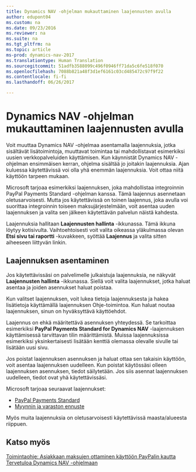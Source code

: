 ```yaml
---
title: Dynamics NAV -ohjelman mukauttaminen laajennusten avulla
author: edupont04
ms.custom: na
ms.date: 09/23/2016
ms.reviewer: na
ms.suite: na
ms.tgt_pltfrm: na
ms.topic: article
ms-prod: dynamics-nav-2017
ms.translationtype: Human Translation
ms.sourcegitcommit: 51adfb3588099c496f0946ff71da5c6fe518f070
ms.openlocfilehash: 7088b821a48f3d1ef6161c03cd485472c97f9f22
ms.contentlocale: fi-fi
ms.lasthandoff: 06/26/2017

---
```


# <a name="customizing-dynamics-nav-using-extensions"></a>Dynamics NAV -ohjelman mukauttaminen laajennusten avulla
Voit muuttaa Dynamics NAV -ohjelmaa asentamalla laajennuksia, jotka sisältävät lisätoimintoja, muuttavat toimintaa tai mahdollistavat esimerkiksi uusien verkkopalveluiden käyttämisen.
Kun käynnistät Dynamics NAV -ohjelman ensimmäisen kerran, ohjelma sisältää jo joitakin laajennuksia. Ajan kuluessa käytettävissä voi olla yhä enemmän laajennuksia. Voit ottaa niitä käyttöön tarpeen mukaan.

Microsoft tarjoaa esimerkiksi laajennuksen, joka mahdollistaa integroinnin PayPal Payments Standard -ohjelman kanssa. Tämä laajennus asennetaan oletusarvoisesti.
Mutta jos käytettävissä on toinen laajennus, joka avulla voi suorittaa integroinnin toiseen maksujärjestelmään, voit asentaa uuden laajennuksen ja valita sen jälkeen käytettävän palvelun näistä kahdesta.  

Laajennuksia hallitaan **Laajennusten hallinta** -ikkunassa. Tämä ikkuna löytyy kotisivulta. Vaihtoehtoisesti voit valita oikeassa yläkulmassa olevan **Etsi sivu tai raportti** -kuvakkeen, syöttää **Laajennus** ja valita sitten aiheeseen liittyvän linkin.   

## <a name="installing-an-extension"></a>Laajennuksen asentaminen
Jos käytettävissäsi on palvelimelle julkaistuja laajennuksia, ne näkyvät **Laajennusten hallinta** -ikkunassa. Siellä voit valita laajennukset, jotka haluat asentaa ja joiden asennukset haluat poistaa.  

Kun valitset laajennuksen, voit lukea tietoja laajennuksesta ja hakea lisätietoja käyttämällä laajennuksen Ohje-toimintoa. Kun haluat noutaa laajennuksen, sinun on hyväksyttävä käyttöehdot.  

Laajennus on ehkä määritettävä asennuksen yhteydessä. Se tarkoittaa esimerkiksi **PayPal Payments Standard for Dynamics NAV** -laajennuksen käyttämisessä tarvittavan tilin määrittämistä.
Muissa laajennuksissa esimerkiksi yksinkertaisesti lisätään kenttiä olemassa olevalle sivulle tai lisätään uusi sivu.   

Jos poistat laajennuksen asennuksen ja haluat ottaa sen takaisin käyttöön, voit asentaa laajennuksen uudelleen. Kun poistat käytössäsi olleen laajennuksen asennuksen, tiedot säilytetään. Jos siis asennat laajennuksen uudelleen, tiedot ovat yhä käytettävissäsi.  

Microsoft tarjoaa seuraavat laajennukset:  
- [PayPal Payments Standard](ui-extensions-paypal-payments-standard.md)  
- [Myynnin ja varaston ennuste](ui-extensions-sales-forecast.md)  

Myös muita laajennuksia on oletusarvoisesti käytettävissä maasta/alueesta riippuen.

## <a name="see-also"></a>Katso myös  
[Toimintaohje: Asiakkaan maksujen ottaminen käyttöön PayPalin kautta](sales-how-enable-customer-payments-paypal.md)  
[Tervetuloa Dynamics NAV -ohjelmaan](across-get-started.md)  

